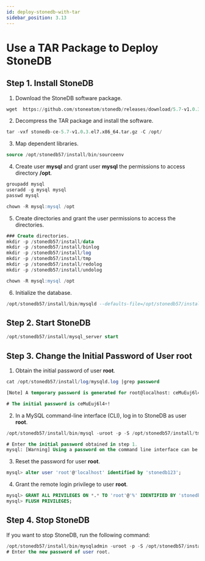 ```yaml
---
id: deploy-stonedb-with-tar
sidebar_position: 3.13
---
```


# Use a TAR Package to Deploy StoneDB

## Step 1. Install StoneDB
1. Download the StoneDB software package. 
```sql
wget  https://github.com/stoneatom/stonedb/releases/download/5.7-v1.0.3-GA/stonedb-ce-5.7-v1.0.3.el7.x86_64.tar.gz
```

2. Decompress the TAR package and install the software.
```sql
tar -vxf stonedb-ce-5.7-v1.0.3.el7.x86_64.tar.gz -C /opt/
```

3. Map dependent libraries.
```sql
source /opt/stonedb57/install/bin/sourceenv
```

4. Create user **mysql** and grant user **mysql** the permissions to access directory **/opt**.
```sql
groupadd mysql
useradd -g mysql mysql
passwd mysql

chown -R mysql:mysql /opt
```

5. Create directories and grant the user permissions to access the directories.
```sql
### Create directories.
mkdir -p /stonedb57/install/data
mkdir -p /stonedb57/install/binlog
mkdir -p /stonedb57/install/log
mkdir -p /stonedb57/install/tmp
mkdir -p /stonedb57/install/redolog
mkdir -p /stonedb57/install/undolog

chown -R mysql:mysql /opt
```

6. Initialize the database.
```sql
/opt/stonedb57/install/bin/mysqld --defaults-file=/opt/stonedb57/install/my.cnf --initialize --user=mysql
```

## Step 2. Start StoneDB
```sql
/opt/stonedb57/install/mysql_server start
```
## Step 3. Change the Initial Password of User root

1. Obtain the initial password of user **root**.
```sql
cat /opt/stonedb57/install/log/mysqld.log |grep password

[Note] A temporary password is generated for root@localhost: ceMuEuj6l4+!

# The initial password is ceMuEuj6l4+!

```

2. In a MySQL command-line interface (CLI), log in to StoneDB as user **root**.
```sql
/opt/stonedb57/install/bin/mysql -uroot -p -S /opt/stonedb57/install/tmp/mysql.sock

# Enter the initial password obtained in step 1.
mysql: [Warning] Using a password on the command line interface can be insecure.

```

3. Reset the password for user **root**.
```sql
mysql> alter user 'root'@'localhost' identified by 'stonedb123';

```

4. Grant the remote login privilege to user **root**.
```sql
mysql> GRANT ALL PRIVILEGES ON *.* TO 'root'@'%' IDENTIFIED BY 'stonedb123';
mysql> FLUSH PRIVILEGES;
```
## Step 4. Stop StoneDB
If you want to stop StoneDB, run the following command:
```sql
/opt/stonedb57/install/bin/mysqladmin -uroot -p -S /opt/stonedb57/install/tmp/mysql.sock shutdown
# Enter the new password of user root.

```
